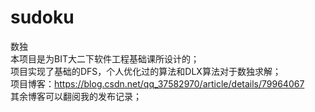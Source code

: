 # sudoku  
数独  
本项目是为BIT大二下软件工程基础课所设计的；  
项目实现了基础的DFS，个人优化过的算法和DLX算法对于数独求解；  
项目博客：https://blog.csdn.net/qq_37582970/article/details/79964067  
其余博客可以翻阅我的发布记录；  
